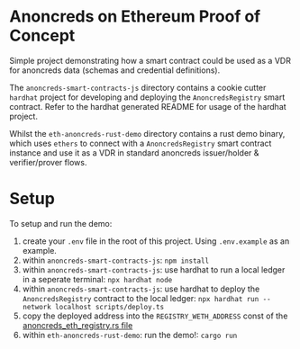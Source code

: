 # Anoncreds on Ethereum Proof of Concept
Simple project demonstrating how a smart contract could be used as a VDR for anoncreds data (schemas and credential definitions).

The `anoncreds-smart-contracts-js` directory contains a cookie cutter `hardhat` project for developing and deploying the `AnoncredsRegistry` smart contract. Refer to the hardhat generated README for usage of the hardhat project.

Whilst the `eth-anoncreds-rust-demo` directory contains a rust demo binary, which uses `ethers` to connect with a `AnoncredsRegistry` smart contract instance and use it as a VDR in standard anoncreds issuer/holder & verifier/prover flows.

# Setup
To setup and run the demo:
1. create your `.env` file in the root of this project. Using `.env.example` as an example.
2. within `anoncreds-smart-contracts-js`: `npm install`
3. within `anoncreds-smart-contracts-js`: use hardhat to run a local ledger in a seperate terminal: `npx hardhat node`
4. within `anoncreds-smart-contracts-js`: use hardhat to deploy the `AnoncredsRegistry` contract to the local ledger: `npx hardhat run --network localhost scripts/deploy.ts`
5. copy the deployed address into the `REGISTRY_WETH_ADDRESS` const of the [anoncreds_eth_registry.rs file](/eth-anoncreds-rust-demo/src/anoncreds_eth_registry.rs)
6. within `eth-anoncreds-rust-demo`: run the demo!: `cargo run`